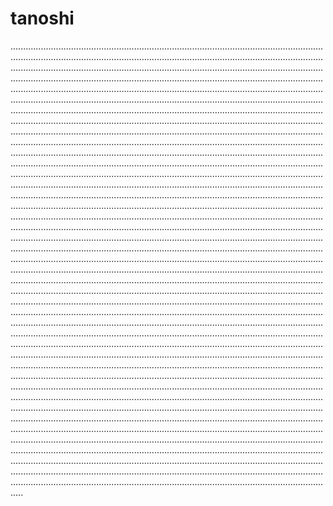 # tanoshi
.............................................................................................................................................................................................................................................................................................................................................................................................................................................................................................................................................................................................................................................................................................................................................................................................................................................................................................................................................................................................................................................................................................................................................................................................................................................................................................................................................................................................................................................................................................................................................................................................................................................................................................................................................................................................................................................................................................................................................................................................................................................................................................................................................................................................................................................................................................................................................................................................................................................................................................................................................................................................................................................................................................................................................................................................................................................................................................................................................................................................................................................................................................................................................................................................................................................................................................................................................................................................................................................................................................................................................................................................................................................................................................................................................................................................................................................................................................................................................................................................................................................................................................................................................................................................................................................................................................................................................................................................................................................................................................................................................................................................................................................................................................................................................................................................................................................................................................................................................................................................................................................................................................................................................................................................................................................................................................................................................................................................................................